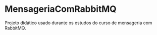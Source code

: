 # MensageriaComRabbitMQ
Projeto didático usado durante os estudos do curso de mensageria com RabbitMQ.
